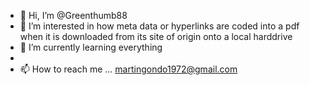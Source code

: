 - 👋 Hi, I’m @Greenthumb88
- 👀 I’m interested in how meta data or hyperlinks are coded into a pdf when it is downloaded from its site of origin onto a local harddrive
- 🌱 I’m currently learning everything
- 
- 📫 How to reach me ... martingondo1972@gmail.com

<!---
Greenthumb88/Greenthumb88 is a ✨ special ✨ repository because its `README.md` (this file) appears on your GitHub profile.
You can click the Preview link to take a look at your changes.
--->
